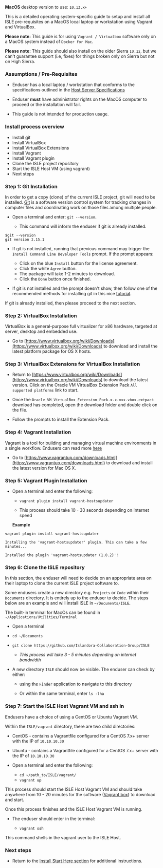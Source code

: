 **MacOS** desktop version to use: `10.13.x+`

This is a detailed operating system-specific guide to setup and install all ISLE pre-requisites on a MacOS local laptop or workstation using Vagrant and VirtualBox.

**Please note:** This guide is for using `Vagrant / Virtualbox` software only on a MacOS system instead of `Docker for Mac`.

**Please note:** This guide should also install on the older Sierra `10.12`, but we can't guarantee support (i.e, fixes) for things broken only on Sierra but not on High Sierra.

### Assumptions / Pre-Requisites

* Enduser has a local laptop / workstation that conforms to the specifications outlined in the [Host Server Specifications](host_server_system_specifications.md)

* Enduser **must** have administrator rights on the MacOS computer to proceed or the installation will fail.

* This guide is not intended for production usage.

### Install process overview

* Install git
* Install VirtualBox
* Install VirtualBox Extensions
* Install Vagrant
* Install Vagrant plugin
* Clone the ISLE project repository
* Start the ISLE Host VM (using vagrant)
* Next steps

### Step 1: Git Installation
In order to get a copy (clone) of the current ISLE project, git will need to be installed. [Git](https://git-scm.com) is a software version control system for tracking changes in computer files and coordinating work on those files among multiple people.

 * Open a terminal and enter: `git --version`.

   * This command will inform the enduser if git is already installed.  

```
$git --version
git version 2.15.1
```

  * If git is not installed, running that previous command may trigger the `Install Command Line Developer Tools` prompt. If the prompt appears:
       * Click on the blue `Install` button for the license agreement.
       * Click the white `Agree` button.
       * The package will take 1-2 minutes to download.
       * Click the `Done` button once finished.

  * If git is not installed and the prompt doesn't show, then follow one of the recommended methods for installing git in this nice [tutorial](https://www.atlassian.com/git/tutorials/install-git).

If git is already installed, then please proceed to the next section.

### Step 2: VirtualBox Installation

VirtualBox is a general-purpose full virtualizer for x86 hardware, targeted at server, desktop and embedded use.

* Go to [https://www.virtualbox.org/wiki/Downloads](https://www.virtualbox.org/wiki/Downloads) to download and install the latest platform package for OS X hosts. 


### Step 3: VirtualBox Extensions for VirtualBox Installation

* Return to [https://www.virtualbox.org/wiki/Downloads](https://www.virtualbox.org/wiki/Downloads)  to download the latest version. Click on the Oracle VM VirtualBox Extension Pack `All supported platforms` link to start.

* Once the `Oracle_VM_VirtualBox_Extension_Pack-x.x.xxx.vbox-extpack` download has completed, open the download folder and double click on the file.

* Follow the prompts to install the Extension Pack.

### Step 4: Vagrant Installation

Vagrant is a tool for building and managing virtual machine environments in a single workflow. Endusers can read more [here](https://www.vagrantup.com/intro/index.html)

* Go to [https://www.vagrantup.com/downloads.html](https://www.vagrantup.com/downloads.html) to download and install the latest version for Mac OS X. 


### Step 5: Vagrant Plugin Installation

* Open a terminal and enter the following:

   * `vagrant plugin install vagrant-hostsupdater`

   * This process should take 10 - 30 seconds depending on Internet speed

   **Example**

```
vagrant plugin install vagrant-hostsupdater

Installing the 'vagrant-hostsupdater' plugin. This can take a few minutes...

Installed the plugin 'vagrant-hostsupdater (1.0.2)'!
```   


### Step 6: Clone the ISLE repository

In this section, the enduser will need to decide on an appropriate area on their laptop to clone the current ISLE project software to.

Some endusers create a new directory e.g. `Projects` or `Code` within their `Documents` directory. It is entirely up to the enduser to decide. The steps below are an example and will install ISLE in `~/Documents/ISLE`.

The built-in terminal for MacOs can be found in `~/Applications/Utilities/Terminal`

* Open a terminal

* `cd ~/Documents`

* `git clone https://github.com/Islandora-Collaboration-Group/ISLE`

   * _This process will take 3 - 5 minutes depending on internet bandwidth_

* A new directory `ISLE` should now be visible. The enduser can check by either:

  * using the `Finder` application to navigate to this directory

  * Or within the same terminal, enter `ls -lha`

### Step 7: Start the ISLE Host Vagrant VM and ssh in

Endusers have a choice of using a CentOS or Ubuntu Vagrant VM.

Within the `ISLE/vagrant` directory, there are two child directories:

* CentOS - contains a Vagrantfile configured for a CentOS 7.x+ server with the IP of `10.10.10.30`

* Ubuntu - contains a Vagrantfile configured for a CentOS 7.x+ server with the IP of `10.10.10.30`

* Open a terminal and enter the following:

   * `cd ~/path_to/ISLE/vagrant/`
   * `vagrant up`

This process should start the ISLE Host Vagrant VM and should take anywhere from 10 - 20 minutes for the software ([Vagrant box](https://www.vagrantup.com/intro/getting-started/boxes.html)) to download and start.

Once this process finishes and the ISLE Host Vagrant VM is running.

* The enduser should enter in the terminal:

    * `vagrant ssh`

This command shells in the vagrant user to the ISLE Host.


### Next steps

* Return to the [Install Start Here section](../install_start_here.md) for additional instructions.
